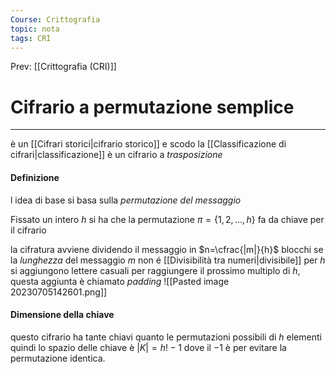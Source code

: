 ```yaml
---
Course: Crittografia
topic: nota
tags: CRI
---
```


Prev: [[Crittografia (CRI)]]

# Cifrario a permutazione semplice
---
è un [[Cifrari storici|cifrario storico]] e scodo la [[Classificazione di cifrari|classificazione]] è un cifrario a _trasposizione_ 


#### Definizione
l idea di base si basa sulla _permutazione del messaggio_

Fissato un intero $h$ si ha che la permutazione $\pi=\{1,2,\dots,h\}$ fa da chiave per il cifrario 

la cifratura avviene dividendo il messaggio in $n=\cfrac{|m|}{h}$ blocchi se la _lunghezza_ del messaggio $m$ non é [[Divisibilità tra numeri|divisibile]] per $h$ si aggiungono lettere casuali per raggiungere il prossimo multiplo di $h$, questa aggiunta è chiamato _padding_ 
![[Pasted image 20230705142601.png]]
#### Dimensione della chiave
questo cifrario ha tante chiavi quanto le permutazioni possibili di $h$ elementi quindi lo spazio delle chiave è $|K| = h!-1$ dove il $-1$ è per evitare la permutazione identica.
